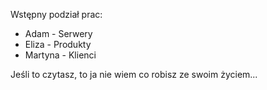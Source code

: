 Wstępny podział prac:

 - Adam - Serwery
 - Eliza - Produkty
 - Martyna - Klienci


Jeśli to czytasz, to ja nie wiem co robisz ze swoim życiem...
